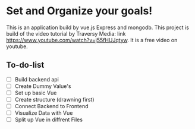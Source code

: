 # Set and Organize your goals!
This is an application build by vue.js Express and mongodb. This project is build of the video tutorial by Traversy Media: link https://www.youtube.com/watch?v=j55fHUJqtyw. It is a free video on youtube.

## To-do-list
- [ ] Build backend api
- [ ] Create Dummy Value's
- [ ] Set up basic Vue
- [ ] Create structure (drawning first)
- [ ] Connect Backend to Frontend
- [ ] Visualize Data with Vue
- [ ] Split up Vue in diffrent Files